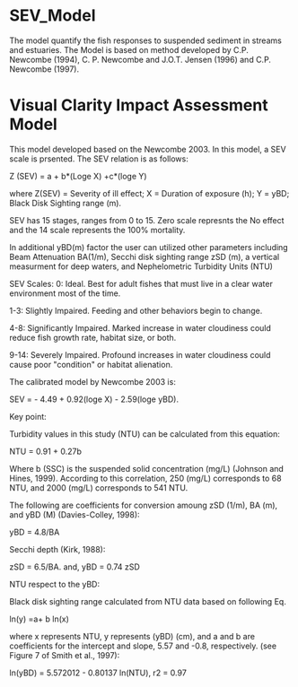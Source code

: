 # SEV_Model
The model quantify the fish responses to suspended sediment in streams and estuaries. The Model is based on method developed by C.P. Newcombe (1994), C. P. Newcombe and J.O.T. Jensen (1996) and C.P. Newcombe (1997).

# Visual Clarity Impact Assessment Model
This model developed based on the Newcombe 2003. In this model, a SEV scale is prsented. The SEV relation is as follows:

Z (SEV) = a + b*(Loge X) +c*(loge Y)

where Z(SEV) = Severity of ill effect; X = Duration of exposure (h); Y = yBD; Black Disk Sighting range (m).

SEV has 15 stages, ranges from 0 to 15. Zero scale represnts the No effect and the 14 scale represents the 100% mortality.

In additional yBD(m) factor the user can utilized other parameters including Beam Attenuation BA(1/m), Secchi disk sighting range zSD (m), a vertical measurment for deep waters, and Nephelometric Turbidity Units (NTU)

SEV Scales: 0: Ideal. Best for adult fishes that must live in a clear water environment most of the time.

1-3: Slightly Impaired. Feeding and other behaviors begin to change.

4-8: Significantly Impaired. Marked increase in water cloudiness could reduce fish growth rate, habitat size, or both.

9-14: Severely Impaired. Profound increases in water cloudiness could cause poor "condition" or habitat alienation.

The calibrated model by Newcombe 2003 is:

SEV = - 4.49 + 0.92(loge X) - 2.59(loge yBD).

Key point:

Turbidity values in this study (NTU) can be calculated from this equation:

NTU = 0.91 + 0.27b

Where b (SSC) is the suspended solid concentration (mg/L) (Johnson and Hines, 1999). According to this correlation, 250 (mg/L) corresponds to 68 NTU, and 2000 (mg/L) corresponds to 541 NTU.

The following are coefficients for conversion amoung zSD (1/m), BA (m), and yBD (M) (Davies-Colley, 1998):

yBD = 4.8/BA

Secchi depth (Kirk, 1988):

zSD = 6.5/BA. and, yBD = 0.74 zSD

NTU respect to the yBD:

Black disk sighting range calculated from NTU data based on following Eq.

ln(y) =a+ b ln(x)

where x represents NTU, y represents (yBD) (cm), and a and b are coefficients for the intercept and slope, 5.57 and -0.8, respectively. (see Figure 7 of Smith et al., 1997):

ln(yBD) = 5.572012 - 0.80137 ln(NTU), r2 = 0.97
